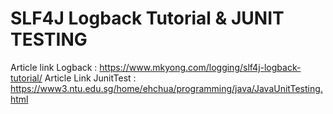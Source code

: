 # SLF4J Logback Tutorial & JUNIT TESTING

Article link Logback : https://www.mkyong.com/logging/slf4j-logback-tutorial/
Article Link JunitTest : https://www3.ntu.edu.sg/home/ehchua/programming/java/JavaUnitTesting.html

